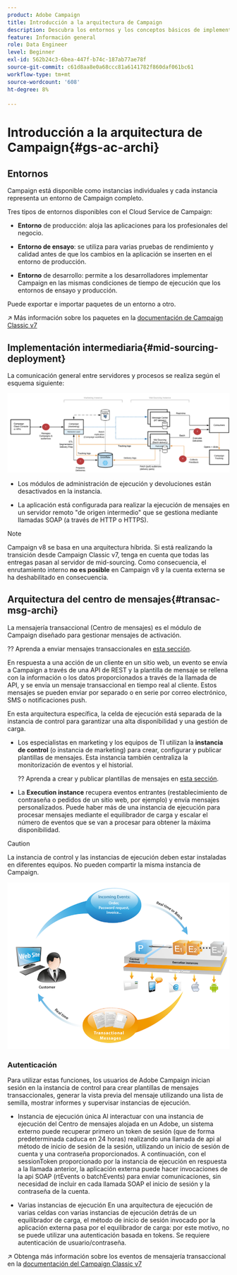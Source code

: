 ```yaml
---
product: Adobe Campaign
title: Introducción a la arquitectura de Campaign
description: Descubra los entornos y los conceptos básicos de implementación
feature: Información general
role: Data Engineer
level: Beginner
exl-id: 562b24c3-6bea-447f-b74c-187ab77ae78f
source-git-commit: c61d8aa8e0a68ccc81a6141782f860daf061bc61
workflow-type: tm+mt
source-wordcount: '608'
ht-degree: 8%

---
```


# Introducción a la arquitectura de Campaign{#gs-ac-archi}

## Entornos

Campaign está disponible como instancias individuales y cada instancia representa un entorno de Campaign completo.

Tres tipos de entornos disponibles con el Cloud Service de Campaign:

* **Entorno** de producción: aloja las aplicaciones para los profesionales del negocio.

* **Entorno de ensayo**: se utiliza para varias pruebas de rendimiento y calidad antes de que los cambios en la aplicación se inserten en el entorno de producción.

* **Entorno** de desarrollo: permite a los desarrolladores implementar Campaign en las mismas condiciones de tiempo de ejecución que los entornos de ensayo y producción.

Puede exportar e importar paquetes de un entorno a otro.

↗️ Más información sobre los paquetes en la [documentación de Campaign Classic v7](https://experienceleague.adobe.com/docs/campaign-classic/using/getting-started/administration-basics/working-with-data-packages.html)

## Implementación intermediaria{#mid-sourcing-deployment}

La comunicación general entre servidores y procesos se realiza según el esquema siguiente:

![](assets/architecture.png)

* Los módulos de administración de ejecución y devoluciones están desactivados en la instancia.

* La aplicación está configurada para realizar la ejecución de mensajes en un servidor remoto &quot;de origen intermedio&quot; que se gestiona mediante llamadas SOAP (a través de HTTP o HTTPS).

>[!NOTE]
>
> Campaign v8 se basa en una arquitectura híbrida. Si está realizando la transición desde Campaign Classic v7, tenga en cuenta que todas las entregas pasan al servidor de mid-sourcing.
> Como consecuencia, el enrutamiento interno **no es posible** en Campaign v8 y la cuenta externa se ha deshabilitado en consecuencia.

## Arquitectura del centro de mensajes{#transac-msg-archi}

La mensajería transaccional (Centro de mensajes) es el módulo de Campaign diseñado para gestionar mensajes de activación.

?? Aprenda a enviar mensajes transaccionales en [esta sección](../send/transactional.md).

En respuesta a una acción de un cliente en un sitio web, un evento se envía a Campaign a través de una API de REST y la plantilla de mensaje se rellena con la información o los datos proporcionados a través de la llamada de API, y se envía un mensaje transaccional en tiempo real al cliente. Estos mensajes se pueden enviar por separado o en serie por correo electrónico, SMS o notificaciones push.

En esta arquitectura específica, la celda de ejecución está separada de la instancia de control para garantizar una alta disponibilidad y una gestión de carga.

* Los especialistas en marketing y los equipos de TI utilizan la **instancia de control** (o instancia de marketing) para crear, configurar y publicar plantillas de mensajes. Esta instancia también centraliza la monitorización de eventos y el historial.

   ?? Aprenda a crear y publicar plantillas de mensajes en [esta sección](../send/transactional.md).

* La **Execution instance** recupera eventos entrantes (restablecimiento de contraseña o pedidos de un sitio web, por ejemplo) y envía mensajes personalizados. Puede haber más de una instancia de ejecución para procesar mensajes mediante el equilibrador de carga y escalar el número de eventos que se van a procesar para obtener la máxima disponibilidad.

>[!CAUTION]
>
>La instancia de control y las instancias de ejecución deben estar instaladas en diferentes equipos. No pueden compartir la misma instancia de Campaign.

![](assets/messagecenter_diagram.png)

### Autenticación

Para utilizar estas funciones, los usuarios de Adobe Campaign inician sesión en la instancia de control para crear plantillas de mensajes transaccionales, generar la vista previa del mensaje utilizando una lista de semilla, mostrar informes y supervisar instancias de ejecución.

* Instancia de ejecución única
Al interactuar con una instancia de ejecución del Centro de mensajes alojada en un Adobe, un sistema externo puede recuperar primero un token de sesión (que de forma predeterminada caduca en 24 horas) realizando una llamada de api al método de inicio de sesión de la sesión, utilizando un inicio de sesión de cuenta y una contraseña proporcionados.
A continuación, con el sessionToken proporcionado por la instancia de ejecución en respuesta a la llamada anterior, la aplicación externa puede hacer invocaciones de la api SOAP (rtEvents o batchEvents) para enviar comunicaciones, sin necesidad de incluir en cada llamada SOAP el inicio de sesión y la contraseña de la cuenta.

* Varias instancias de ejecución
En una arquitectura de ejecución de varias celdas con varias instancias de ejecución detrás de un equilibrador de carga, el método de inicio de sesión invocado por la aplicación externa pasa por el equilibrador de carga: por este motivo, no se puede utilizar una autenticación basada en tokens. Se requiere autenticación de usuario/contraseña.

↗️ Obtenga más información sobre los eventos de mensajería transaccional en la [documentación del Campaign Classic v7](https://experienceleague.adobe.com/docs/campaign-classic/using/transactional-messaging/processing/event-description.html#about-transactional-messaging-datamodel)
